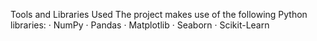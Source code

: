 Tools and Libraries Used
The project makes use of the following Python libraries:
·       NumPy
·       Pandas
·       Matplotlib
·       Seaborn
·       Scikit-Learn
